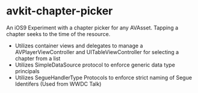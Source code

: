 # avkit-chapter-picker
An iOS9 Experiment with a chapter picker for any AVAsset.  Tapping a chapter seeks to the time of the resource.




- Utilizes container views and delegates to manage a AVPlayerViewController and UITableViewController for selecting a chapter from a list
- Utilizes SimpleDataSource protocol to enforce generic data type principals
- Utilizes SegueHandlerType Protocols to enforce strict naming of Segue Identifers (Used from WWDC Talk)
